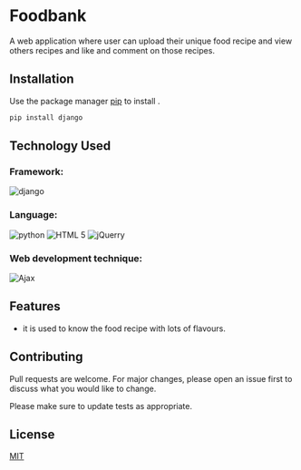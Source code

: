# Foodbank
A web application where user can upload their unique food recipe and view others recipes and like and comment on those recipes.

## Installation
Use the package manager [pip](https://pip.pypa.io/en/stable/) to install .

```bash
pip install django
```

## Technology Used

### Framework:
![django](https://encrypted-tbn0.gstatic.com/images?q=tbn:ANd9GcTU6FqsVwmNWCT1HtzHhk97JLuv3hxQoDw_gNSHJw0UoqS6indX&s)
### Language: 
![python](https://www.freepngimg.com/thumb/python_logo/5-2-python-logo-png-image-thumb.png) ![HTML 5](https://www.freeiconspng.com/uploads/html5-icon-5.png)    ![jQuerry](http://pluspng.com/img-png/jquery-logo-png-jquery-320.png)
### Web development technique: 
  ![Ajax](https://www.intelegain.com/wp-content/uploads/2015/07/ajax.png.pagespeed.ce.GYgbrzG4-W.png)

## Features
* it is used to know the food recipe with lots of flavours.



## Contributing
Pull requests are welcome. For major changes, please open an issue first to discuss what you would like to change.

Please make sure to update tests as appropriate.

## License
[MIT](https://choosealicense.com/licenses/mit/)
